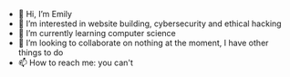 - 👋 Hi, I’m Emily
- 👀 I’m interested in website building, cybersecurity and ethical hacking
- 🌱 I’m currently learning computer science 
- 💞️ I’m looking to collaborate on nothing at the moment, I have other things to do
- 📫 How to reach me: you can't 

<!---
EmilyProgrammin/EmilyProgrammin is a ✨ special ✨ repository because its `README.md` (this file) appears on your GitHub profile.
You can click the Preview link to take a look at your changes.
--->
